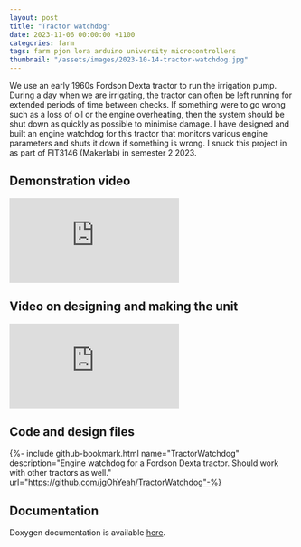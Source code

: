 ```yaml
---
layout: post
title: "Tractor watchdog"
date: 2023-11-06 00:00:00 +1100
categories: farm
tags: farm pjon lora arduino university microcontrollers
thumbnail: "/assets/images/2023-10-14-tractor-watchdog.jpg"
---
```


We use an early 1960s Fordson Dexta tractor to run the irrigation pump. During a day when we are irrigating, the tractor can often be left running for extended periods of time between checks. If something were to go wrong such as a loss of oil or the engine overheating, then the system should be shut down as quickly as possible to minimise damage. I have designed and built an engine watchdog for this tractor that monitors various engine parameters and shuts it down if something is wrong. I snuck this project in as part of FIT3146 (Makerlab) in semester 2 2023.

## Demonstration video
<iframe class="embedded-16by9" src="https://www.youtube-nocookie.com/embed/NTL6U3gAmHQ?si=nD8ARRDJ-Tivxx8_" title="YouTube video player" frameborder="0" allow="accelerometer; autoplay; clipboard-write; encrypted-media; gyroscope; picture-in-picture; web-share" allowfullscreen></iframe>


## Video on designing and making the unit
<iframe class="embedded-16by9" src="https://www.youtube-nocookie.com/embed/SbZSf4CfQ8M?si=eo8Zgq8k14I8ks1J" title="YouTube video player" frameborder="0" allow="accelerometer; autoplay; clipboard-write; encrypted-media; gyroscope; picture-in-picture; web-share" allowfullscreen></iframe>

## Code and design files
{%- include github-bookmark.html name="TractorWatchdog" description="Engine watchdog for a Fordson Dexta tractor. Should work with other tractors as well." url="https://github.com/jgOhYeah/TractorWatchdog"-%}

## Documentation
Doxygen documentation is available [here](https://jgohyeah.github.io/TractorWatchdog/).

<!-- ## Demonstration

## Video explaining how I built this -->